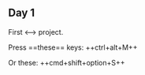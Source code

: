 ## Day 1

First <--> project.

Press ==these== keys: ++ctrl+alt+M++

Or these: ++cmd+shift+option+S++
